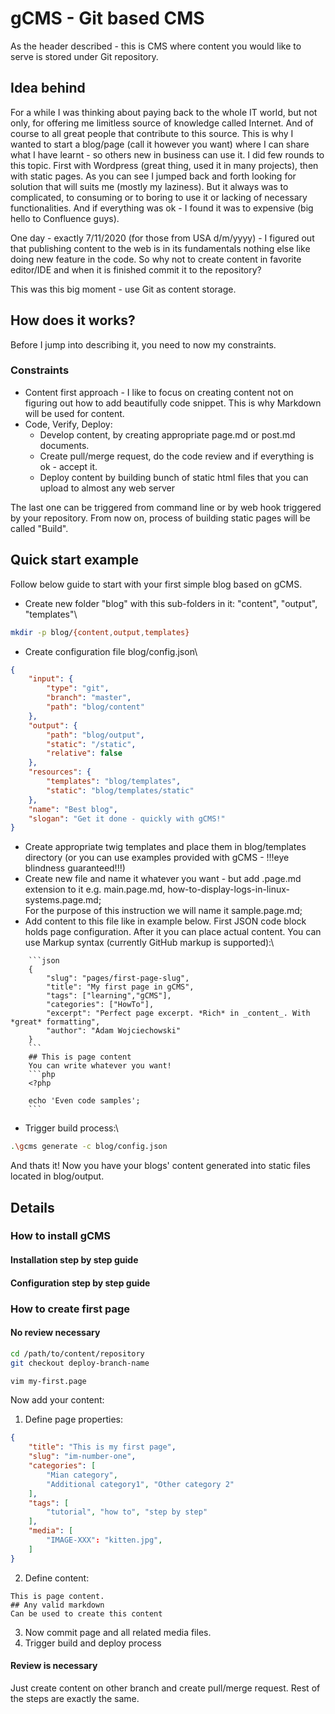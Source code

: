 # gCMS - Git based CMS
As the header described - this is CMS where content you would like to serve is stored under Git repository.

## Idea behind
For a while I was thinking about paying back to the whole IT world, but not only, for offering me limitless source of knowledge called Internet. And of course to all great people that contribute to this source. This is why I wanted to start a blog/page (call it however you want) where I can share what I have learnt - so others new in business can use it.
I did few rounds to this topic. First with Wordpress (great thing, used it in many projects), then with static pages. As you can see I jumped back and forth looking for solution that will suits me (mostly my laziness). But it always was to complicated, to consuming or to boring to use it or lacking of necessary functionalities. And if everything was ok - I found it was to expensive (big hello to Confluence guys).

One day - exactly 7/11/2020 (for those from USA d/m/yyyy) - I figured out that publishing content to the web is in its fundamentals nothing else like doing new feature in the code. So why not to create content in favorite editor/IDE and when it is finished commit it to the repository?

This was this big moment - use Git as content storage.

## How does it works?
Before I jump into describing it, you need to now my constraints.

### Constraints
* Content first approach - I like to focus on creating content not on figuring out how to add beautifully code snippet. This is why Markdown will be used for content.
* Code, Verify, Deploy:
    * Develop content, by creating appropriate page.md or post.md documents.
    * Create pull/merge request, do the code review and if everything is ok - accept it.
    * Deploy content by building bunch of static html files that you can upload to almost any web server

The last one can be triggered from command line or by web hook triggered by your repository. From now on, process of building static pages will be called "Build".

## Quick start example
Follow below guide to start with your first simple blog based on gCMS.

* Create new folder "blog" with this sub-folders in it: "content", "output", "templates"\
```bash
mkdir -p blog/{content,output,templates}
```
* Create configuration file blog/config.json\
```json
{
    "input": {
        "type": "git",
        "branch": "master",
        "path": "blog/content"
    },
    "output": {
        "path": "blog/output",
        "static": "/static",
        "relative": false
    },
    "resources": {
        "templates": "blog/templates",
        "static": "blog/templates/static"
    },
    "name": "Best blog",
    "slogan": "Get it done - quickly with gCMS!"
}
```
* Create appropriate twig templates and place them in blog/templates directory (or you can use examples provided with gCMS - !!!eye blindness guaranteed!!!)
* Create new file and name it whatever you want - but add .page.md extension to it e.g. main.page.md, how-to-display-logs-in-linux-systems.page.md;\
For the purpose of this instruction we will name it sample.page.md;
* Add content to this file like in example below. First JSON code block holds page configuration. After it you can place actual content. You can use Markup syntax (currently GitHub markup is supported):\
```
    ```json
    {
        "slug": "pages/first-page-slug",
        "title": "My first page in gCMS",
        "tags": ["learning","gCMS"],
        "categories": ["HowTo"],
        "excerpt": "Perfect page excerpt. *Rich* in _content_. With *great* formatting",
        "author": "Adam Wojciechowski"
    }
    ```
    ## This is page content
    You can write whatever you want!
    ```php
    <?php

    echo 'Even code samples';
    ```
```
* Trigger build process:\
```bash
.\gcms generate -c blog/config.json
```

And thats it! Now you have your blogs' content generated into static files located in blog/output.

## Details

### How to install gCMS

#### Installation step by step guide
#### Configuration step by step guide

### How to create first page
#### No review necessary
```bash
cd /path/to/content/repository
git checkout deploy-branch-name

vim my-first.page
```
Now add your content:
1. Define page properties:
```json
{
    "title": "This is my first page",
    "slug": "im-number-one",
    "categories": [
        "Mian category",
        "Additional category1", "Other category 2"
    ],
    "tags": [
        "tutorial", "how to", "step by step"
    ],
    "media": [
        "IMAGE-XXX": "kitten.jpg",
    ]
}
```
2. Define content:
```
This is page content.
## Any valid markdown
Can be used to create this content
```
3. Now commit page and all related media files.
4. Trigger build and deploy process
#### Review is necessary
Just create content on other branch and create pull/merge request. Rest of the steps are exactly the same.
